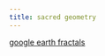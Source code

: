 ```yaml
---
title: sacred geometry
---
```

[google earth fractals](http://paulbourke.net/fractals/googleearth/)

